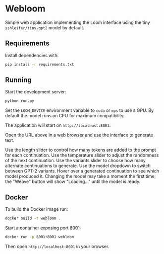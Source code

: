 # Webloom

Simple web application implementing the Loom interface using the tiny `sshleifer/tiny-gpt2` model by default.

## Requirements

Install dependencies with:

```bash
pip install -r requirements.txt
```

## Running

Start the development server:

```bash
python run.py
```

Set the `LOOM_DEVICE` environment variable to `cuda` or `mps` to use a GPU. By
default the model runs on CPU for maximum compatibility.

The application will start on `http://localhost:8001`.

Open the URL above in a web browser and use the interface to generate text.

Use the length slider to control how many tokens are added to the prompt for each continuation.
Use the temperature slider to adjust the randomness of the next continuation.
Use the variants slider to choose how many alternate continuations to generate.
Use the model dropdown to switch between GPT-2 variants.
Hover over a generated continuation to see which model produced it.
Changing the model may take a moment the first time; the "Weave" button will
show "Loading..." until the model is ready.

## Docker

To build the Docker image run:

```bash
docker build -t webloom .
```

Start a container exposing port 8001:

```bash
docker run -p 8001:8001 webloom
```

Then open `http://localhost:8001` in your browser.
